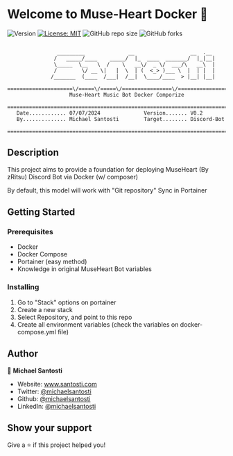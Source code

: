 # Welcome to Muse-Heart Docker 👋
![Version](https://img.shields.io/badge/version-0.2-blue.svg?cacheSeconds=2592000)
[![License: MIT](https://img.shields.io/badge/License-MIT-yellow.svg)](#)
![GitHub repo size](https://img.shields.io/github/repo-size/michaelsantosti/MuseHeart-Docker?style=for-the-badge)
![GitHub forks](https://img.shields.io/github/forks/michaelsantosti/MuseHeart-Docker?style=for-the-badge)

```

                _________              __                  __  .__
               /   _____/____    _____/  |_  ____  _______/  |_|__|
               \_____  \__   \  /    \   __\/  _ \/  ___/\   __\  |
               /        \/ __ \|   |  \  | (  <_> )___ \  |  | |  |
              /_______  (____  /___|  /__|  \____/____  > |__| |__|
 =====================\/=====\/=====\/================\/=======================
                    Muse-Heart Music Bot Docker Comporize
 ==============================================================================
   Date............ 07/07/2024              Version....... V0.2
   By.............. Michael Santosti        Target........ Discord-Bot
 ==============================================================================

```

## Description

This project aims to provide a foundation for deploying MuseHeart (By zRitsu) Discord Bot via Docker (w/ composer)

By default, this model will work with "Git repository" Sync in Portainer

## Getting Started

### Prerequisites

- Docker
- Docker Compose
- Portainer (easy method)
- Knowledge in original MuseHeart Bot variables

### Installing

1. Go to "Stack" options on portainer
2. Create a new stack
3. Select Repository, and point to this repo
4. Create all environment variables (check the variables on docker-compose.yml file)

## Author

👤 **Michael Santosti**

* Website: www.santosti.com
* Twitter: [@michaelsantosti](https://twitter.com/michaelsantosti)
* Github: [@michaelsantosti](https://github.com/michaelsantosti)
* LinkedIn: [@michaelsantosti](https://linkedin.com/in/michaelsantosti)

## Show your support

Give a ⭐️ if this project helped you!


